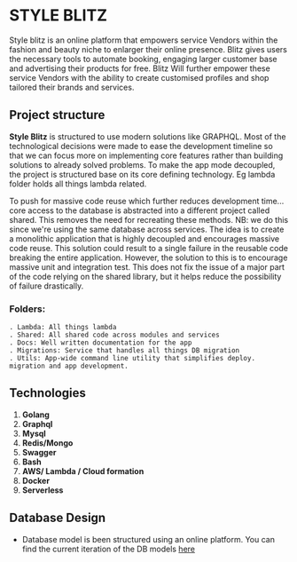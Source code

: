 # STYLE BLITZ
Style blitz is an online platform that empowers service Vendors within the fashion and beauty niche to enlarger their online presence. Blitz gives users the necessary tools to automate booking, engaging larger customer base and advertising their products for free. 
Blitz Will further empower these service Vendors with the ability to create customised profiles and shop tailored their brands and services.

## Project structure
**Style Blitz** is structured to use modern solutions like GRAPHQL. Most of the technological decisions were made to ease the development timeline so that we can focus more on implementing core features rather than building solutions to already solved problems.
To make the app mode decoupled, the project is structured base on its core defining technology. Eg lambda folder holds all things lambda related.

To push for massive code reuse which further reduces development time... core access to the database is abstracted into a different project called shared. This removes the need for recreating these methods. NB: we do this since we're using the same database across services. The idea is to create a monolithic application that is highly decoupled and encourages massive code reuse. This solution could result to a single failure in the reusable code breaking the entire application. 
However, the solution to this is to encourage massive unit and integration test. This does not fix the issue of a major part of the code relying on the shared library, but it helps reduce the possibility of failure drastically.
### Folders:
    . Lambda: All things lambda
    . Shared: All shared code across modules and services
    . Docs: Well written documentation for the app
    . Migrations: Service that handles all things DB migration
    . Utils: App-wide command line utility that simplifies deploy. migration and app development. 

## Technologies
1. **Golang**
2. **Graphql**
3. **Mysql**
4. **Redis/Mongo**
5. **Swagger**
6. **Bash**
7. **AWS/ Lambda / Cloud formation**
8. **Docker**
9. **Serverless**


## Database Design
 - Database model is been structured using an online platform. You can find the current iteration of the DB models [here](https://app.quickdatabasediagrams.com/#/d/DflkIb)
